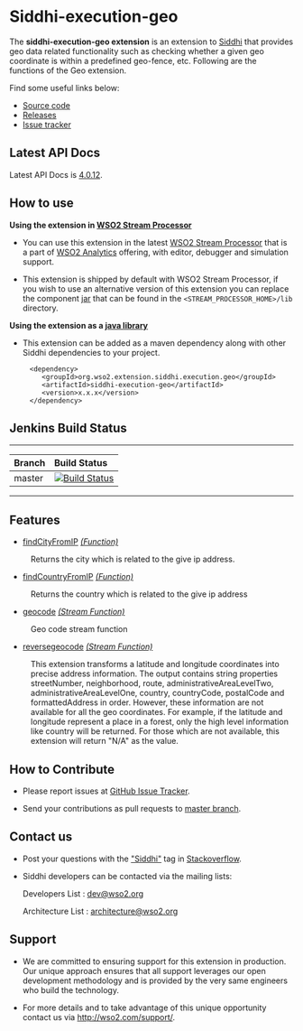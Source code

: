 Siddhi-execution-geo
======================================

The **siddhi-execution-geo extension** is an extension to <a target="_blank" href="https://wso2.github.io/siddhi">Siddhi</a> that provides geo data related functionality such as checking whether a given geo coordinate is within a predefined geo-fence, etc. Following are the functions of the Geo extension.

Find some useful links below:

* <a target="_blank" href="https://github.com/wso2-extensions/siddhi-execution-geo">Source code</a>
* <a target="_blank" href="https://github.com/wso2-extensions/siddhi-execution-geo/releases">Releases</a>
* <a target="_blank" href="https://github.com/wso2-extensions/siddhi-execution-geo/issues">Issue tracker</a>

## Latest API Docs 

Latest API Docs is <a target="_blank" href="https://wso2-extensions.github.io/siddhi-execution-geo/api/4.0.12">4.0.12</a>.

## How to use 

**Using the extension in <a target="_blank" href="https://github.com/wso2/product-sp">WSO2 Stream Processor</a>**

* You can use this extension in the latest <a target="_blank" href="https://github.com/wso2/product-sp/releases">WSO2 Stream Processor</a> that is a part of <a target="_blank" href="http://wso2.com/analytics?utm_source=gitanalytics&utm_campaign=gitanalytics_Jul17">WSO2 Analytics</a> offering, with editor, debugger and simulation support. 

* This extension is shipped by default with WSO2 Stream Processor, if you wish to use an alternative version of this 
extension you can replace the component <a target="_blank" href="https://github.com/wso2-extensions/siddhi-execution-geo/releases">jar</a> that can be found in the `<STREAM_PROCESSOR_HOME>/lib` 
directory.

**Using the extension as a <a target="_blank" href="https://wso2.github.io/siddhi/documentation/running-as-a-java-library">java library</a>**

* This extension can be added as a maven dependency along with other Siddhi dependencies to your project.

```
     <dependency>
        <groupId>org.wso2.extension.siddhi.execution.geo</groupId>
        <artifactId>siddhi-execution-geo</artifactId>
        <version>x.x.x</version>
     </dependency>
```

## Jenkins Build Status


---

|  Branch | Build Status |
| :------ |:------------ | 
| master  | [![Build Status](https://wso2.org/jenkins/view/All%20Builds/job/siddhi/job/siddhi-execution-geo/badge/icon)](https://wso2.org/jenkins/view/All%20Builds/job/siddhi/job/siddhi-execution-geo/) |

--- 



## Features

* <a target="_blank" href="https://wso2-extensions.github.io/siddhi-execution-geo/api/4.0.12/#findcityfromip-function">findCityFromIP</a> *<a target="_blank" href="https://wso2.github.io/siddhi/documentation/siddhi-4.0/#function">(Function)</a>*<br><div style="padding-left: 1em;"><p>Returns the city which is related to the give ip address.</p></div>
* <a target="_blank" href="https://wso2-extensions.github.io/siddhi-execution-geo/api/4.0.12/#findcountryfromip-function">findCountryFromIP</a> *<a target="_blank" href="https://wso2.github.io/siddhi/documentation/siddhi-4.0/#function">(Function)</a>*<br><div style="padding-left: 1em;"><p>Returns the country which is related to the give ip address</p></div>
* <a target="_blank" href="https://wso2-extensions.github.io/siddhi-execution-geo/api/4.0.12/#geocode-stream-function">geocode</a> *<a target="_blank" href="https://wso2.github.io/siddhi/documentation/siddhi-4.0/#stream-function">(Stream Function)</a>*<br><div style="padding-left: 1em;"><p>Geo code stream function</p></div>
* <a target="_blank" href="https://wso2-extensions.github.io/siddhi-execution-geo/api/4.0.12/#reversegeocode-stream-function">reversegeocode</a> *<a target="_blank" href="https://wso2.github.io/siddhi/documentation/siddhi-4.0/#stream-function">(Stream Function)</a>*<br><div style="padding-left: 1em;"><p>This extension transforms a latitude and longitude coordinates into precise address information. The output contains string properties streetNumber, neighborhood, route, administrativeAreaLevelTwo, administrativeAreaLevelOne, country, countryCode, postalCode and formattedAddress in order. However, these information are not available for all the geo coordinates. For example, if the latitude and longitude represent a place in a forest, only the high level information like country will be returned. For those which are not available, this extension will return "N/A" as the value.</p></div>

## How to Contribute
 
  * Please report issues at <a target="_blank" href="https://github.com/wso2-extensions/siddhi-execution-geo/issues">GitHub Issue Tracker</a>.
  
  * Send your contributions as pull requests to <a target="_blank" href="https://github.com/wso2-extensions/siddhi-execution-geo/tree/master">master branch</a>. 
 
## Contact us 

 * Post your questions with the <a target="_blank" href="http://stackoverflow.com/search?q=siddhi">"Siddhi"</a> tag in <a target="_blank" href="http://stackoverflow.com/search?q=siddhi">Stackoverflow</a>. 
 
 * Siddhi developers can be contacted via the mailing lists:
 
    Developers List   : [dev@wso2.org](mailto:dev@wso2.org)
    
    Architecture List : [architecture@wso2.org](mailto:architecture@wso2.org)
 
## Support 

* We are committed to ensuring support for this extension in production. Our unique approach ensures that all support leverages our open development methodology and is provided by the very same engineers who build the technology. 

* For more details and to take advantage of this unique opportunity contact us via <a target="_blank" href="http://wso2.com/support?utm_source=gitanalytics&utm_campaign=gitanalytics_Jul17">http://wso2.com/support/</a>. 


